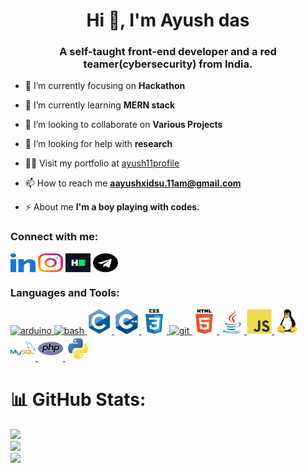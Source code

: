 <h1 align="center">Hi 👋, I'm Ayush das</h1>
<h3 align="center">A self-taught front-end developer and a red teamer(cybersecurity) from India.</h3>

- 🔭 I’m currently focusing on **Hackathon**

- 🌱 I’m currently learning **MERN stack**

- 👯 I’m looking to collaborate on **Various Projects**

- 🤝 I’m looking for help with **research**

- 👨‍💻 Visit my portfolio at [ayush11profile](https://ayush11profile.netlify.app/)

- 📫 How to reach me **aayushxidsu.11am@gmail.com**

- ⚡ About me **I'm a boy playing with codes.**


<h3 align="left">Connect with me:</h3>
<p align="left">
<!-- <a href="https://codepen.io/aayush_xid_su" target="blank"><img align="center" src="https://raw.githubusercontent.com/rahuldkjain/github-profile-readme-generator/master/src/images/icons/Social/codepen.svg" alt="aayush_xid_su" height="30" width="40" /></a> -->
<a href="https://linkedin.com/in/ayushdas-11am" target="blank"><img align="center" src="/assets/linked-in-alt.svg" alt="ayushdas-11am" height="30" width="40" /></a>
<a href="https://instagram.com/aayush_xid_su" target="blank"><img align="center" src="/assets/instagram.svg" alt="aayush" height="30" width="40" /></a>
<a href="https://www.hackerrank.com/profile/ayushxidsu" target="blank"><img align="center" src="/assets/hackerrank.svg" alt="ayushxidsu" height="30" width="40" /></a>
<a href="https://t.me/Xidotic" target="blank"><img align="center" src="/assets/telegram.png" alt="ayush telegram" height="30" width="40" /></a>
</p>

<h3 align="left">Languages and Tools:</h3>
<p align="left"> <a href="https://www.arduino.cc/" target="_blank" rel="noreferrer"> <img src="https://cdn.worldvectorlogo.com/logos/arduino-1.svg" alt="arduino" width="40" height="40"/> </a> <a href="https://www.gnu.org/software/bash/" target="_blank" rel="noreferrer"> <img src="https://www.vectorlogo.zone/logos/gnu_bash/gnu_bash-icon.svg" alt="bash" width="40" height="40"/> </a> <a href="https://www.cprogramming.com/" target="_blank" rel="noreferrer"> <img src="https://raw.githubusercontent.com/devicons/devicon/master/icons/c/c-original.svg" alt="c" width="40" height="40"/> </a> <a href="https://www.w3schools.com/cpp/" target="_blank" rel="noreferrer"> <img src="https://raw.githubusercontent.com/devicons/devicon/master/icons/cplusplus/cplusplus-original.svg" alt="cplusplus" width="40" height="40"/> </a> <a href="https://www.w3schools.com/css/" target="_blank" rel="noreferrer"> <img src="https://raw.githubusercontent.com/devicons/devicon/master/icons/css3/css3-original-wordmark.svg" alt="css3" width="40" height="40"/> </a> <a href="https://git-scm.com/" target="_blank" rel="noreferrer"> <img src="https://www.vectorlogo.zone/logos/git-scm/git-scm-icon.svg" alt="git" width="40" height="40"/> </a> <a href="https://www.w3.org/html/" target="_blank" rel="noreferrer"> <img src="https://raw.githubusercontent.com/devicons/devicon/master/icons/html5/html5-original-wordmark.svg" alt="html5" width="40" height="40"/> </a> <a href="https://www.java.com" target="_blank" rel="noreferrer"> <img src="https://raw.githubusercontent.com/devicons/devicon/master/icons/java/java-original.svg" alt="java" width="40" height="40"/> </a> <a href="https://developer.mozilla.org/en-US/docs/Web/JavaScript" target="_blank" rel="noreferrer"> <img src="https://raw.githubusercontent.com/devicons/devicon/master/icons/javascript/javascript-original.svg" alt="javascript" width="40" height="40"/> </a> <a href="https://www.linux.org/" target="_blank" rel="noreferrer"> <img src="https://raw.githubusercontent.com/devicons/devicon/master/icons/linux/linux-original.svg" alt="linux" width="40" height="40"/> </a> <a href="https://www.mysql.com/" target="_blank" rel="noreferrer"> <img src="https://raw.githubusercontent.com/devicons/devicon/master/icons/mysql/mysql-original-wordmark.svg" alt="mysql" width="40" height="40"/> </a> <a href="https://www.php.net" target="_blank" rel="noreferrer"> <img src="https://raw.githubusercontent.com/devicons/devicon/master/icons/php/php-original.svg" alt="php" width="40" height="40"/> </a> <a href="https://www.python.org" target="_blank" rel="noreferrer"> <img src="https://raw.githubusercontent.com/devicons/devicon/master/icons/python/python-original.svg" alt="python" width="40" height="40"/> </a> </p>

# 📊 GitHub Stats:
![](https://github-readme-stats.vercel.app/api?username=aayush-xid-su&theme=shadow_blue&hide_border=false&include_all_commits=false&count_private=false)<br/>
![](https://nirzak-streak-stats.vercel.app/?user=aayush-xid-su&theme=shadow_blue&hide_border=false)<br/>
![](https://github-readme-stats.vercel.app/api/top-langs/?username=aayush-xid-su&theme=shadow_blue&hide_border=false&include_all_commits=false&count_private=false&layout=compact)